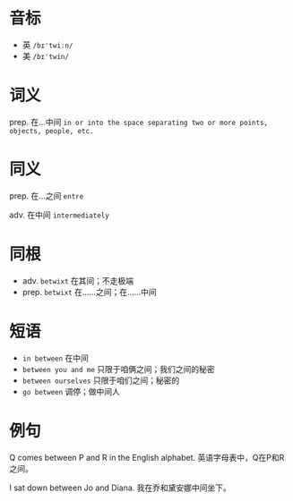 # 音标

- 英 `/bɪ'twiːn/`
- 美 `/bɪ'twin/`

# 词义

prep. 在…中间
`in or into the space separating two or more points, objects, people, etc.`

# 同义

prep. 在…之间
`entre`

adv. 在中间
`intermediately`

# 同根

- adv. `betwixt` 在其间；不走极端
- prep. `betwixt` 在……之间；在……中间

# 短语

- `in between` 在中间
- `between you and me` 只限于咱俩之间；我们之间的秘密
- `between ourselves` 只限于咱们之间；秘密的
- `go between` 调停；做中间人

# 例句

Q comes between P and R in the English alphabet.
英语字母表中，Q在P和R之间。

I sat down between Jo and Diana.
我在乔和黛安娜中间坐下。



